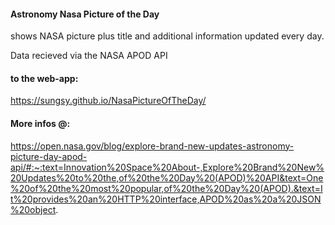 #### Astronomy Nasa Picture of the Day 
shows NASA picture plus title and additional information updated every day.

Data recieved via the NASA APOD API

#### to the web-app:
https://sungsy.github.io/NasaPictureOfTheDay/

#### More infos @:
https://open.nasa.gov/blog/explore-brand-new-updates-astronomy-picture-day-apod-api/#:~:text=Innovation%20Space%20About-,Explore%20Brand%20New%20Updates%20to%20the,of%20the%20Day%20(APOD)%20API&text=One%20of%20the%20most%20popular,of%20the%20Day%20(APOD).&text=It%20provides%20an%20HTTP%20interface,APOD%20as%20a%20JSON%20object.
